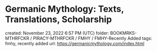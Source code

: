 # Germanic Mythology: Texts, Translations, Scholarship

created: November 23, 2022 6:57 PM (UTC)
folder: BOOKMRKS-MTHRFCKR / PIRACY-MTHRFCKR / FMHY / FMHY-Recently Added
tags: fmhy, recently added
url: https://germanicmythology.com/index.html